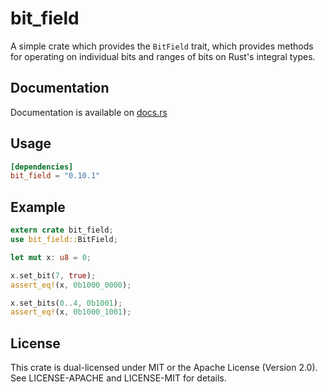 # bit_field

A simple crate which provides the `BitField` trait, which provides methods for operating on individual bits and ranges
of bits on Rust's integral types.

## Documentation
Documentation is available on [docs.rs](https://docs.rs/bit_field)

## Usage
```TOML
[dependencies]
bit_field = "0.10.1"
```

## Example
```rust
extern crate bit_field;
use bit_field::BitField;

let mut x: u8 = 0;

x.set_bit(7, true);
assert_eq!(x, 0b1000_0000);

x.set_bits(0..4, 0b1001);
assert_eq!(x, 0b1000_1001);

```

## License
This crate is dual-licensed under MIT or the Apache License (Version 2.0). See LICENSE-APACHE and LICENSE-MIT for details.
